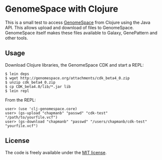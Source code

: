 # GenomeSpace with Clojure

This is a small test to access [GenomeSpace][1] from Clojure using the Java
API. This allows upload and download of files to GenomeSpace. GenomeSpace itself
makes these files available to Galaxy, GenePattern and other tools.

[1]: http://www.genomespace.org/

## Usage

Download Clojure libraries, the GenomeSpace CDK and start a REPL:

    $ lein deps
    $ wget http://genomespace.org/attachments/cdk_beta4_0.zip
    $ unzip cdk_beta4_0.zip
    $ cp CDK_beta4.0/lib/*.jar lib
    $ lein repl

From the REPL:

    user> (use 'clj-genomespace.core)
    user> (gs-upload "chapmanb" "passwd" "cdk-test" "/path/to/yourfile.vcf")
    user> (gs-download "chapmanb" "passwd" "/users/chapmanb/cdk-test" "yourfile.vcf")

## License

The code is freely available under the [MIT license][l1].

[l1]: http://www.opensource.org/licenses/mit-license.html
